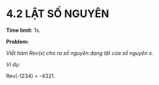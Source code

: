 # 4.2 LẬT SỐ NGUYÊN

**Time limit:** 1s.

**Problem:**

*Viết hàm Rev(x) cho ra số nguyên dạng lật của số nguyên x.*

*Ví dụ:*

Rev(-1234) = -4321.

#